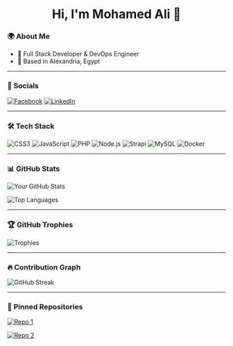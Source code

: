 <!--
**mohamedaliinfo/mohamedaliinfo** is a ✨ _special_ ✨ repository because its `README.md` (this file) appears on your GitHub profile.

Here are some ideas to get you started:

- 🔭 I’m currently working on ...
- 🌱 I’m currently learning ...
- 👯 I’m looking to collaborate on ...
- 🤔 I’m looking for help with ...
- 💬 Ask me about ...
- 📫 How to reach me: ...
- 😄 Pronouns: ...
- ⚡ Fun fact: ...
-->

<h1 align="center">Hi, I'm Mohamed Ali 👋</h1>

### 🌍 **About Me**
- 🚀 Full Stack Developer & DevOps Engineer
- 📍 Based in Alexandria, Egypt
<!-- - 🌐 Portfolio: [yourwebsite.com](https://yourwebsite.com) -->

---

### 📱 **Socials**
[![Facebook](https://img.shields.io/badge/Facebook-%231877F2.svg?style=for-the-badge&logo=facebook&logoColor=white)](https://www.facebook.com/engmohamed.ali.9)
[![LinkedIn](https://img.shields.io/badge/LinkedIn-%230A66C2.svg?style=for-the-badge&logo=linkedin&logoColor=white)](https://www.linkedin.com/in/engmohamedali)

---

### 🛠 **Tech Stack**
![CSS3](https://img.shields.io/badge/CSS3-%231572B6.svg?style=flat&logo=css3&logoColor=white)
![JavaScript](https://img.shields.io/badge/JavaScript-%23F7DF1E.svg?style=flat&logo=javascript&logoColor=black)
![PHP](https://img.shields.io/badge/PHP-%23777BB4.svg?style=flat&logo=php&logoColor=white)
![Node.js](https://img.shields.io/badge/Node.js-%2343853D.svg?style=flat&logo=node.js&logoColor=white)
![Strapi](https://img.shields.io/badge/Strapi-%2308A5DF.svg?style=flat&logo=strapi&logoColor=white)
![MySQL](https://img.shields.io/badge/MySQL-%2300758F.svg?style=flat&logo=mysql&logoColor=white)
![Docker](https://img.shields.io/badge/Docker-%230db7ed.svg?style=flat&logo=docker&logoColor=white)

---

### 📊 **GitHub Stats**
![Your GitHub Stats](https://github-readme-stats.vercel.app/api?username=yourusername&show_icons=true&theme=dark)

![Top Languages](https://github-readme-stats.vercel.app/api/top-langs/?username=yourusername&layout=compact&theme=dark)

---

### 🏆 **GitHub Trophies**
![Trophies](https://github-profile-trophy.vercel.app/?username=yourusername&theme=darkhub)

---

### 🔥 **Contribution Graph**
![GitHub Streak](https://streak-stats.demolab.com/?user=yourusername&theme=dark)

---

### 📌 **Pinned Repositories**
[![Repo 1](https://github-readme-stats.vercel.app/api/pin/?username=yourusername&repo=your-repo-name&theme=dark)](https://github.com/yourusername/your-repo-name)

[![Repo 2](https://github-readme-stats.vercel.app/api/pin/?username=yourusername&repo=your-other-repo&theme=dark)](https://github.com/yourusername/your-other-repo)
